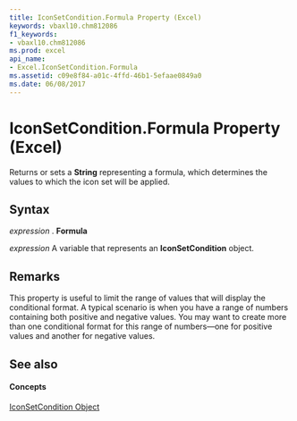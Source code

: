 ```yaml
---
title: IconSetCondition.Formula Property (Excel)
keywords: vbaxl10.chm812086
f1_keywords:
- vbaxl10.chm812086
ms.prod: excel
api_name:
- Excel.IconSetCondition.Formula
ms.assetid: c09e8f84-a01c-4ffd-46b1-5efaae0849a0
ms.date: 06/08/2017
---
```



# IconSetCondition.Formula Property (Excel)

Returns or sets a **String** representing a formula, which determines the values to which the icon set will be applied.


## Syntax

 _expression_ . **Formula**

 _expression_ A variable that represents an **IconSetCondition** object.


## Remarks

This property is useful to limit the range of values that will display the conditional format. A typical scenario is when you have a range of numbers containing both positive and negative values. You may want to create more than one conditional format for this range of numbers—one for positive values and another for negative values.


## See also


#### Concepts


[IconSetCondition Object](iconsetcondition-object-excel.md)

